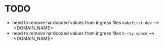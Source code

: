 # TODO
- need to remove hardcoded values from ingress files `kubefirst.dev` --> `<DOMAIN_NAME>
- need to remove hardcoded values from ingress files `k-ray.space` --> `<DOMAIN_NAME>